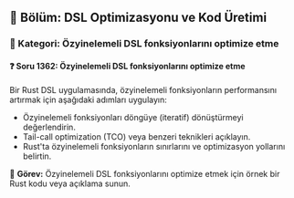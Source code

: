## 📘 Bölüm: DSL Optimizasyonu ve Kod Üretimi  
### 🔹 Kategori: Özyinelemeli DSL fonksiyonlarını optimize etme  
#### ❓ Soru 1362: Özyinelemeli DSL fonksiyonlarını optimize etme

Bir Rust DSL uygulamasında, özyinelemeli fonksiyonların performansını artırmak için aşağıdaki adımları uygulayın:

- Özyinelemeli fonksiyonları döngüye (iteratif) dönüştürmeyi değerlendirin.
- Tail-call optimization (TCO) veya benzeri teknikleri açıklayın.
- Rust'ta özyinelemeli fonksiyonların sınırlarını ve optimizasyon yollarını belirtin.

🔧 **Görev:** Özyinelemeli DSL fonksiyonlarını optimize etmek için örnek bir Rust kodu veya açıklama sunun.
